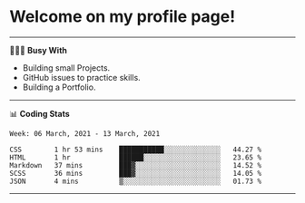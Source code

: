 # Welcome on my profile page!
<!-- print(("dralla"[::-1]+"s").capitalize()) -->

---
👨🏻‍💻 **Busy With**
* Building small Projects.
* GitHub issues to practice skills.
* Building a Portfolio.

---
📊 **Coding Stats**
<!--START_SECTION:waka-->
```text
Week: 06 March, 2021 - 13 March, 2021

CSS        1 hr 53 mins    ███████████░░░░░░░░░░░░░░   44.27 % 
HTML       1 hr            ██████░░░░░░░░░░░░░░░░░░░   23.65 % 
Markdown   37 mins         ███▓░░░░░░░░░░░░░░░░░░░░░   14.52 % 
SCSS       36 mins         ███▓░░░░░░░░░░░░░░░░░░░░░   14.05 % 
JSON       4 mins          ▒░░░░░░░░░░░░░░░░░░░░░░░░   01.73 % 
```
<!--END_SECTION:waka-->

---
